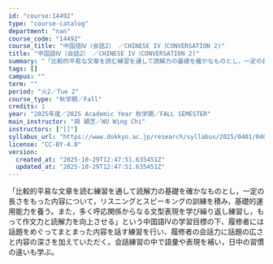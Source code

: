 ```yaml
---
id: "course:14492"
type: "course-catalog"
department: "nan"
course_code: "14492"
course_title: "中国語Ⅳ（会話2） ／CHINESE IV（CONVERSATION 2)"
title: "中国語Ⅳ（会話2） ／CHINESE IV（CONVERSATION 2)"
summary: "「比較的平易な文章を読む練習を通して読解力の基礎を確かなものとし，一定の長さをもった内容について，リスニングとスピーキングの訓練を積み，基礎的運用能力を養う。また，多く呼応関係からなる文型表現を学び繰り返し練習し，もって作文力と読解力を向上…"
tags: []
campus: ""
term: ""
period: "火2／Tue 2"
course_type: "秋学期／Fall"
credits: 1
year: "2025年度／2025 Academic Year 秋学期／FALL SEMESTER"
main_instructor: "胡 潁芝／WU Wing Chi"
instructors: ["[]"]
syllabus_url: "https://www.dokkyo.ac.jp/research/syllabus/2025/0401/0401_14492_ja_JP.html"
license: "CC-BY-4.0"
version:
  created_at: "2025-10-29T12:47:51.635451Z"
  updated_at: "2025-10-29T12:47:51.635451Z"
---
```

「比較的平易な文章を読む練習を通して読解力の基礎を確かなものとし，一定の長さをもった内容について，リスニングとスピーキングの訓練を積み，基礎的運用能力を養う。また，多く呼応関係からなる文型表現を学び繰り返し練習し，もって作文力と読解力を向上させる」という中国語Ⅳの学習目標の下、履修者には話題をめぐってまとまった内容を話す練習を行い、履修者の会話力に話題の広さと内容の深さを加えていただく。会話練習の中で語彙や表現を補い，日中の習慣の違いも学ぶ。
